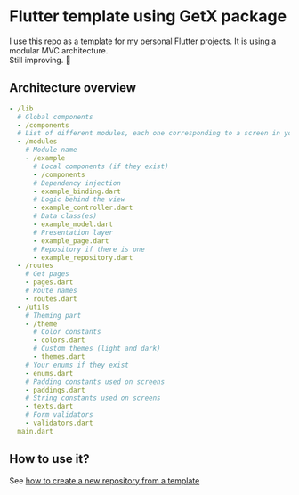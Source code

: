 # Flutter template using GetX package

I use this repo as a template for my personal Flutter projects. It is using a modular MVC architecture.
<br/>
Still improving. 🫡

## Architecture overview

```yaml
- /lib
  # Global components
  - /components
  # List of different modules, each one corresponding to a screen in your app
  - /modules
    # Module name
    - /example
      # Local components (if they exist)
      - /components
      # Dependency injection
      - example_binding.dart
      # Logic behind the view
      - example_controller.dart
      # Data class(es)
      - example_model.dart
      # Presentation layer
      - example_page.dart
      # Repository if there is one
      - example_repository.dart
  - /routes
    # Get pages 
    - pages.dart
    # Route names
    - routes.dart
  - /utils
    # Theming part
    - /theme
      # Color constants
      - colors.dart
      # Custom themes (light and dark)
      - themes.dart
    # Your enums if they exist
    - enums.dart
    # Padding constants used on screens
    - paddings.dart
    # String constants used on screens
    - texts.dart
    # Form validators
    - validators.dart
  main.dart
```

## How to use it?
See [how to create a new repository from a template](https://docs.github.com/en/repositories/creating-and-managing-repositories/creating-a-repository-from-a-template)